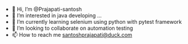 - 👋 Hi, I’m @Prajapati-santosh
- 👀 I’m interested in java developing ...
- 🌱 I’m currently learning selenium using python with pytest framework
- 💞️ I’m looking to collaborate on automation testing
- 📫 How to reach me santoshprajapati@duck.com

<!---
Prajapati-santosh/Prajapati-santosh is a ✨ special ✨ repository because its `README.md` (this file) appears on your GitHub profile.
You can click the Preview link to take a look at your changes.
--->
